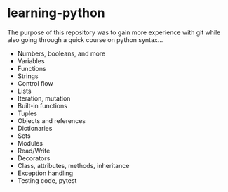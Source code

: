 # learning-python

The purpose of this repository was to gain more experience with git while also going through a quick course on python syntax...

* Numbers, booleans, and more
* Variables
* Functions
* Strings
* Control flow
* Lists
* Iteration, mutation
* Built-in functions
* Tuples
* Objects and references
* Dictionaries
* Sets
* Modules
* Read/Write
* Decorators
* Class, attributes, methods, inheritance
* Exception handling
* Testing code, pytest
